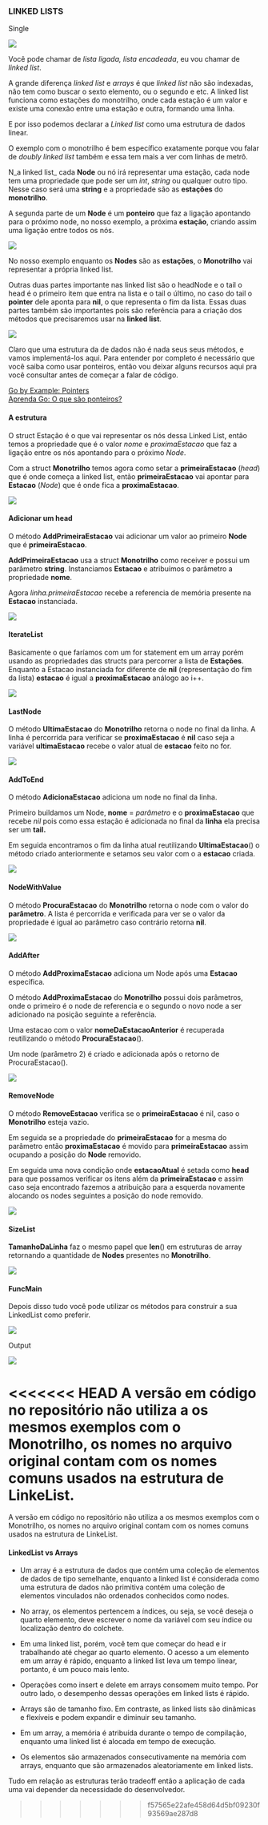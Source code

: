 ### LINKED LISTS

Single

![](https://cdn-images-1.medium.com/max/800/1*pC4OofsOSxQj3K_3cDM3dg.png)

Você pode chamar de _lista ligada, lista encadeada_, eu vou chamar de _linked list_.

A grande diferença _linked list_ e _arrays_ é que _linked list_ não são indexadas, não tem como buscar o sexto elemento, ou o segundo e etc. A linked list funciona como estações do monotrilho, onde cada estação é um valor e existe uma conexão entre uma estação e outra, formando uma linha.

E por isso podemos declarar a _Linked list_ como uma estrutura de dados linear.

O exemplo com o monotrilho é bem específico exatamente porque vou falar de _doubly linked list_ também e essa tem mais a ver com linhas de metrô.

N_a linked list_ cada **Node** ou nó irá representar uma estação, cada node tem uma propriedade que pode ser um _int_, _string_ ou qualquer outro tipo. Nesse caso será uma **string** e a propriedade são as **estações** do **monotrilho**.

A segunda parte de um **Node** é um **ponteiro** que faz a ligação apontando para o próximo node, no nosso exemplo, a próxima **estação**, criando assim uma ligação entre todos os nós.

![](https://cdn-images-1.medium.com/max/800/1*UDg8GhUQD8X-_2DxVK-KAw.png)

No nosso exemplo enquanto os **Nodes** são as **estações**, o **Monotrilho** vai representar a própria linked list.

Outras duas partes importante nas linked list são o headNode e o tail o head é o primeiro item que entra na lista e o tail o último, no caso do tail o **pointer** dele aponta para **nil**, o que representa o fim da lista. Essas duas partes também são importantes pois são referência para a criação dos métodos que precisaremos usar na **linked list**.

![](https://cdn-images-1.medium.com/max/800/1*V89SwrMrm2agrgn1Ymk0og.png)

Claro que uma estrutura da de dados não é nada seus seus métodos, e vamos implementá-los aqui. Para entender por completo é necessário que você saiba como usar ponteiros, então vou deixar alguns recursos aqui pra você consultar antes de começar a falar de código.

[Go by Example: Pointers](https://gobyexample.com/pointers)  
[Aprenda Go: O que são ponteiros?](https://www.youtube.com/watch?v=l2YJ-5GpGr8)

#### A estrutura

  

O struct Estação é o que vai representar os nós dessa Linked List, então temos a propriedade que é o valor _nome_ e _proximaEstacao_ que faz a ligação entre os nós apontando para o próximo _Node_.

Com a struct **Monotrilho** temos agora como setar a **primeiraEstacao** (_head_) que é onde começa a linked list, então **primeiraEstacao** vai apontar para **Estacao** (_Node_) que é onde fica a **proximaEstacao**.

![](https://cdn-images-1.medium.com/max/800/1*YYSdowi88jCwKCDAh2O_eQ.png)

#### Adicionar um head

  

O método **AddPrimeiraEstacao** vai adicionar um valor ao primeiro **Node** que é **primeiraEstacao**.

**AddPrimeiraEstacao** usa a struct **Monotrilho** como receiver e possui um parâmetro **string**. Instanciamos **Estacao** e atribuímos o parâmetro a propriedade **nome**.

Agora _linha.primeiraEstacao_ recebe a referencia de memória presente na **Estacao** instanciada.

![](https://cdn-images-1.medium.com/max/800/1*_GnsMeyv5zODTo7e1tyXhQ.png)

#### IterateList

  

Basicamente o que faríamos com um for statement em um array porém usando as propriedades das structs para percorrer a lista de **Estações**.  
Enquanto a Estacao instanciada for diferente de **nil** (representação do fim da lista) **estacao** é igual a **proximaEstacao** análogo ao i++.

![](https://cdn-images-1.medium.com/max/800/1*hkWR9tGSmQ2IsRsXaw8Khg.png)

#### LastNode

  

O método **UltimaEstacao** do **Monotrilho** retorna o node no final da linha. A linha é percorrida para verificar se **proximaEstacao** é **nil** caso seja a variável **ultimaEstacao** recebe o valor atual de **estacao** feito no for.

![](https://cdn-images-1.medium.com/max/800/1*SrS_ZToG2wJdurCNuFd0Ag.png)

#### AddToEnd

  

O método **AdicionaEstacao** adiciona um node no final da linha.

Primeiro buildamos um Node, **nome** = _parâmetro_ e o **proximaEstacao** que recebe _nil_ pois como essa estação é adicionada no final da **linha** ela precisa ser um **tail.**

Em seguida encontramos o fim da linha atual reutilizando **UltimaEstacao**() o método criado anteriormente e setamos seu valor com o a **estacao** criada.

![](https://cdn-images-1.medium.com/max/800/1*51btxEhiHDqi1RVzOHtQlQ.png)

#### NodeWithValue

  

O método **ProcuraEstacao** do **Monotrilho** retorna o node com o valor do **parâmetro**. A lista é percorrida e verificada para ver se o valor da propriedade é igual ao parâmetro caso contrário retorna **nil**.

![](https://cdn-images-1.medium.com/max/800/1*PcW6E39we4kypRcb8Z9rpA.png)

#### AddAfter

  

O método **AddProximaEstacao** adiciona um Node após uma **Estacao** específica.

O método **AddProximaEstacao** do **Monotrilho** possui dois parâmetros, onde o primeiro é o node de referencia e o segundo o novo node a ser adicionado na posição seguinte a referência.

Uma estacao com o valor **nomeDaEstacaoAnterior** é recuperada reutilizando o método **ProcuraEstacao**().

Um node (parâmetro 2) é criado e adicionada após o retorno de ProcuraEstacao().

![](https://cdn-images-1.medium.com/max/800/1*QDGjOopnL07eONhwm62WzA.png)

#### RemoveNode

  

O método **RemoveEstacao** verifica se o **primeiraEstacao** é nil, caso o **Monotrilho** esteja vazio.

Em seguida se a propriedade do **primeiraEstacao** for a mesma do parâmetro então **proximaEstacao** é movido para **primeiraEstacao** assim ocupando a posição do **Node** removido.

Em seguida uma nova condição onde **estacaoAtual** é setada como **head** para que possamos verificar os itens além da **primeiraEstacao** e assim caso seja encontrado fazemos a atribuição para a esquerda novamente alocando os nodes seguintes a posição do node removido.

![](https://cdn-images-1.medium.com/max/800/1*Krs67Ns0IqHJspHjU6oGIQ.png)

#### SizeList

  

**TamanhoDaLinha** faz o mesmo papel que **len**() em estruturas de array retornando a quantidade de **Nodes** presentes no **Monotrilho**.

![](https://cdn-images-1.medium.com/max/800/1*zN1OSseP8r_6TjmQJ4D1vQ.png)

#### FuncMain

  

Depois disso tudo você pode utilizar os métodos para construir a sua LinkedList como preferir.

![](https://cdn-images-1.medium.com/max/800/1*BX3JGQ868P47nA1yyWGt8A.png)

Output

![](https://cdn-images-1.medium.com/max/800/1*naXrVJgxxdgsmzI11ZvXiQ.png)

<<<<<<< HEAD
A versão em código no repositório não utiliza a os mesmos exemplos com o Monotrilho, os nomes no arquivo original contam com os nomes comuns usados na estrutura de LinkeList.
=======
A versão em código no repositório não utiliza a os mesmos exemplos com o Monotrilho, os nomes no arquivo original contam com os nomes comuns usados na estrutura de LinkeList.

#### LinkedList vs Arrays

- Um array é a estrutura de dados que contém uma coleção de elementos de dados de tipo semelhante, enquanto a linked list é considerada como uma estrutura de dados não primitiva contém uma coleção de elementos vinculados não ordenados conhecidos como nodes.

- No array, os elementos pertencem a índices, ou seja, se você deseja o quarto elemento, deve escrever o nome da variável com seu índice ou localização dentro do colchete.

- Em uma linked list, porém, você tem que começar do head e ir trabalhando até chegar ao quarto elemento. O acesso a um elemento em um array é rápido, enquanto a linked list leva um tempo linear, portanto, é um pouco mais lento.

- Operações como insert e delete em arrays consomem muito tempo. Por outro lado, o desempenho dessas operações em linked lists é rápido.

- Arrays são de tamanho fixo. Em contraste, as linked lists são dinâmicas e flexíveis e podem expandir e diminuir seu tamanho.

- Em um array, a memória é atribuída durante o tempo de compilação, enquanto uma linked list é alocada em tempo de execução.

- Os elementos são armazenados consecutivamente na memória com arrays, enquanto que são armazenados aleatoriamente em linked lists.


Tudo em relação as estruturas terão tradeoff então a aplicação de cada uma vai depender da necessidade do desenvolvedor.
>>>>>>> f57565e22afe458d64d5bf09230f93569ae287d8
